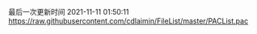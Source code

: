 最后一次更新时间 2021-11-11 01:50:11
https://raw.githubusercontent.com/cdlaimin/FileList/master/PACList.pac

